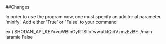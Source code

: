 ##Changes

In order to use the program now, one must specify an additonal parameter 'minify'. Add either 'True' or 'False' to your command

ex.) SHODAN_API_KEY=vqWBInGyRTSIIofwwutkIQidVzmzEzBF ./main laramie False